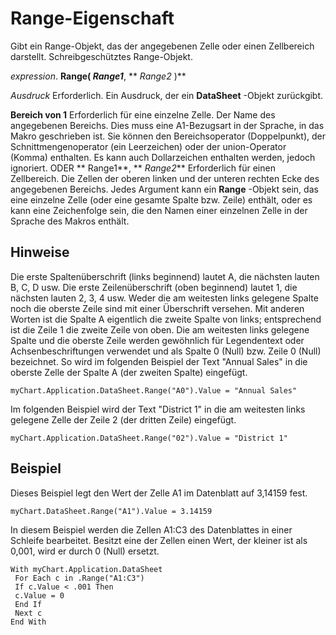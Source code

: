 
# Range-Eigenschaft

Gibt ein Range-Objekt, das der angegebenen Zelle oder einen Zellbereich darstellt. Schreibgeschütztes Range-Objekt.

 _expression_. **Range( _Range1_**, ** _Range2_ )**

 _Ausdruck_ Erforderlich. Ein Ausdruck, der ein **DataSheet** -Objekt zurückgibt.

 **Bereich von 1** Erforderlich für eine einzelne Zelle. Der Name des angegebenen Bereichs. Dies muss eine A1-Bezugsart in der Sprache, in das Makro geschrieben ist. Sie können den Bereichsoperator (Doppelpunkt), der Schnittmengenoperator (ein Leerzeichen) oder der union-Operator (Komma) enthalten. Es kann auch Dollarzeichen enthalten werden, jedoch ignoriert.
ODER
 ** Range1**, ** _Range2_** Erforderlich für einen Zellbereich. Die Zellen der oberen linken und der unteren rechten Ecke des angegebenen Bereichs. Jedes Argument kann ein **Range** -Objekt sein, das eine einzelne Zelle (oder eine gesamte Spalte bzw. Zeile) enthält, oder es kann eine Zeichenfolge sein, die den Namen einer einzelnen Zelle in der Sprache des Makros enthält.

## Hinweise

Die erste Spaltenüberschrift (links beginnend) lautet A, die nächsten lauten B, C, D usw. Die erste Zeilenüberschrift (oben beginnend) lautet 1, die nächsten lauten 2, 3, 4 usw. Weder die am weitesten links gelegene Spalte noch die oberste Zeile sind mit einer Überschrift versehen. Mit anderen Worten ist die Spalte A eigentlich die zweite Spalte von links; entsprechend ist die Zeile 1 die zweite Zeile von oben. Die am weitesten links gelegene Spalte und die oberste Zeile werden gewöhnlich für Legendentext oder Achsenbeschriftungen verwendet und als Spalte 0 (Null) bzw. Zeile 0 (Null) bezeichnet. So wird im folgenden Beispiel der Text "Annual Sales" in die oberste Zelle der Spalte A (der zweiten Spalte) eingefügt.


```
myChart.Application.DataSheet.Range("A0").Value = "Annual Sales"
```

Im folgenden Beispiel wird der Text "District 1" in die am weitesten links gelegene Zelle der Zeile 2 (der dritten Zeile) eingefügt.




```
myChart.Application.DataSheet.Range("02").Value = "District 1"
```


## Beispiel

Dieses Beispiel legt den Wert der Zelle A1 im Datenblatt auf 3,14159 fest.


```
myChart.DataSheet.Range("A1").Value = 3.14159
```

In diesem Beispiel werden die Zellen A1:C3 des Datenblattes in einer Schleife bearbeitet. Besitzt eine der Zellen einen Wert, der kleiner ist als 0,001, wird er durch 0 (Null) ersetzt.




```
With myChart.Application.DataSheet 
 For Each c in .Range("A1:C3") 
 If c.Value < .001 Then 
 c.Value = 0 
 End If 
 Next c 
End With
```

